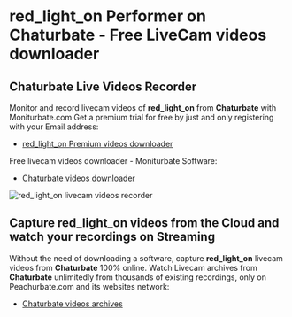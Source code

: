 # red_light_on Performer on Chaturbate - Free LiveCam videos downloader

## Chaturbate Live Videos Recorder

Monitor and record livecam videos of **red_light_on** from **Chaturbate** with Moniturbate.com
Get a premium trial for free by just and only registering with your Email address:
* [red_light_on Premium videos downloader](https://moniturbate.com/request-demo-licence-key.html)

Free livecam videos downloader - Moniturbate Software:
* [Chaturbate videos downloader](https://moniturbate.com/moniturbate-download-software.html)

![red_light_on livecam videos recorder](https://peachurnet.com/templates/moniturbate-software.png)


## Capture red_light_on videos from the Cloud and watch your recordings on Streaming

Without the need of downloading a software, capture **red_light_on** livecam videos from **Chaturbate** 100% online.
Watch Livecam archives from **Chaturbate** unlimitedly from thousands of existing recordings, only on Peachurbate.com and its websites network:
* [Chaturbate videos archives](https://peachurnet.com/)